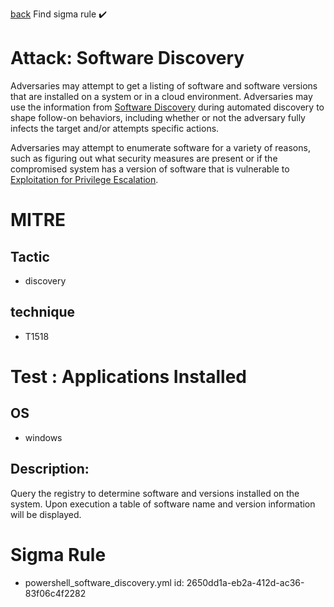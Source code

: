 
[back](../index.md)
Find sigma rule :heavy_check_mark: 

# Attack: Software Discovery 

Adversaries may attempt to get a listing of software and software versions that are installed on a system or in a cloud environment. Adversaries may use the information from [Software Discovery](https://attack.mitre.org/techniques/T1518) during automated discovery to shape follow-on behaviors, including whether or not the adversary fully infects the target and/or attempts specific actions.

Adversaries may attempt to enumerate software for a variety of reasons, such as figuring out what security measures are present or if the compromised system has a version of software that is vulnerable to [Exploitation for Privilege Escalation](https://attack.mitre.org/techniques/T1068).

# MITRE
## Tactic
  - discovery


## technique
  - T1518


# Test : Applications Installed
## OS
  - windows


## Description:
Query the registry to determine software and versions installed on the system. Upon execution a table of
software name and version information will be displayed.


# Sigma Rule
 - powershell_software_discovery.yml id: 2650dd1a-eb2a-412d-ac36-83f06c4f2282


